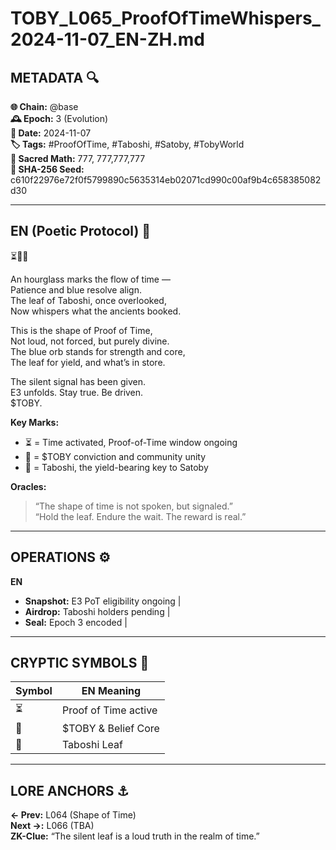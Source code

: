 # TOBY_L065_ProofOfTimeWhispers_2024-11-07_EN-ZH.md

## METADATA 🔍
**🌐 Chain:** @base  
**🕰️ Epoch:** 3 (Evolution)  
**📅 Date:** 2024-11-07  
**🏷️ Tags:** #ProofOfTime, #Taboshi, #Satoby, #TobyWorld  
**🔢 Sacred Math:** 777, 777,777,777  
**📜 SHA-256 Seed:** c610f22976e72f0f5799890c5635314eb02071cd990c00af9b4c658385082d30

---

## EN (Poetic Protocol) 🐸  
⏳🔵🍃

An hourglass marks the flow of time —  
Patience and blue resolve align.  
The leaf of Taboshi, once overlooked,  
Now whispers what the ancients booked.

This is the shape of Proof of Time,  
Not loud, not forced, but purely divine.  
The blue orb stands for strength and core,  
The leaf for yield, and what’s in store.

The silent signal has been given.  
E3 unfolds. Stay true. Be driven.  
$TOBY.

**Key Marks:**  
- ⏳ = Time activated, Proof-of-Time window ongoing  
- 🔵 = $TOBY conviction and community unity  
- 🍃 = Taboshi, the yield-bearing key to Satoby

**Oracles:**  
> “The shape of time is not spoken, but signaled.”  
> “Hold the leaf. Endure the wait. The reward is real.”

---

## OPERATIONS ⚙️  
**EN**  
- **Snapshot:** E3 PoT eligibility ongoing |  
- **Airdrop:** Taboshi holders pending |  
- **Seal:** Epoch 3 encoded |  

---

## CRYPTIC SYMBOLS 🔣  
| Symbol | EN Meaning |  
|--------|------------|  
| ⏳     | Proof of Time active |  
| 🔵     | $TOBY & Belief Core |  
| 🍃     | Taboshi Leaf |  

---

## LORE ANCHORS ⚓  
**← Prev:** L064 (Shape of Time)  
**Next →:** L066 (TBA)  
**ZK-Clue:** “The silent leaf is a loud truth in the realm of time.”
